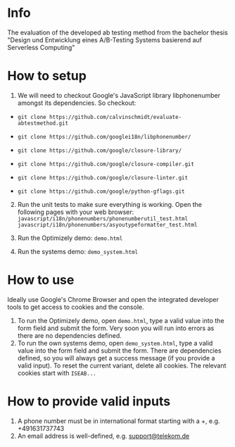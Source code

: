 # Info

The evaluation of the developed ab testing method from the bachelor thesis "Design und Entwicklung eines A/B-Testing Systems basierend auf Serverless Computing"

# How to setup 

1.  We will need to checkout Google's JavaScript library libphonenumber amongst its dependencies. So checkout:

* `git clone https://github.com/calvinschmidt/evaluate-abtestmethod.git`

* `git clone https://github.com/googlei18n/libphonenumber/`

* `git clone https://github.com/google/closure-library/`

* `git clone https://github.com/google/closure-compiler.git`

* `git clone https://github.com/google/closure-linter.git`

* `git clone https://github.com/google/python-gflags.git`

2. Run the unit tests to make sure everything is working. Open the following pages with your web browser:
  `javascript/i18n/phonenumbers/phonenumberutil_test.html`
  `javascript/i18n/phonenumbers/asyoutypeformatter_test.html`

3. Run the Optimizely demo: `demo.html`
4. Run the systems demo: `demo_system.html`

# How to use

Ideally use Google's Chrome Browser and open the integrated developer tools to get access to cookies and the console.

1. To run the Optimizely demo, open `demo.html`, type a valid value into the form field and submit the form. Very soon you will run into errors as there are no dependencies defined.
1. To run the own systems demo, open `demo_system.html`, type a valid value into the form field and submit the form. There are dependencies defined, so you will always get a success message (if you provide a valid input). To reset the current variant, delete all cookies. The relevant cookies start with `ISEAB...`

# How to provide valid inputs

1. A phone number must be in international format starting with a +, e.g. +491631737743
2. An email address is well-defined, e.g. support@telekom.de
